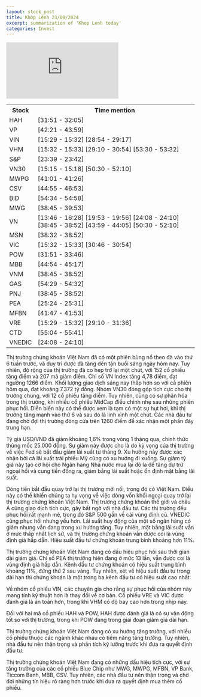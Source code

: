 ```yaml
---
layout: stock_post
title: Khớp Lệnh 23/08/2024
excerpt: summarization of 'Khop Lenh today'
categories: Invest
---
```


<iframe id="player" src="https://www.youtube.com/embed/watch?v=T1Ig-M6ZfBI?enablejsapi=1" frameborder="0" allow="accelerometer; autoplay; clipboard-write; encrypted-media; gyroscope; picture-in-picture; web-share" allowfullscreen></iframe>

<table><tr><th>Stock</th><th>Time mention</th></tr><tr><td scope='row'>HAH</td><td><a onclick='go_to(1911.94)'>[31:51 - 32:05] </a></td></tr><tr><td scope='row'>VP</td><td><a onclick='go_to(2541.0)'>[42:21 - 43:59] </a></td></tr><tr><td scope='row'>VIN</td><td><a onclick='go_to(929.32)'>[15:29 - 15:32] </a><a onclick='go_to(1734.72)'>[28:54 - 29:17] </a></td></tr><tr><td scope='row'>VHM</td><td><a onclick='go_to(932.22)'>[15:32 - 15:33] </a><a onclick='go_to(1750.38)'>[29:10 - 30:54] </a><a onclick='go_to(3210.12)'>[53:30 - 53:32] </a></td></tr><tr><td scope='row'>S&P</td><td><a onclick='go_to(1419.8)'>[23:39 - 23:42] </a></td></tr><tr><td scope='row'>VN30</td><td><a onclick='go_to(915.64)'>[15:15 - 15:18] </a><a onclick='go_to(3030.36)'>[50:30 - 52:10] </a></td></tr><tr><td scope='row'>MWPG</td><td><a onclick='go_to(2461.94)'>[41:01 - 41:26] </a></td></tr><tr><td scope='row'>CSV</td><td><a onclick='go_to(2695.5)'>[44:55 - 46:53] </a></td></tr><tr><td scope='row'>BID</td><td><a onclick='go_to(3274.04)'>[54:34 - 54:58] </a></td></tr><tr><td scope='row'>MWG</td><td><a onclick='go_to(2325.6)'>[38:45 - 39:53] </a></td></tr><tr><td scope='row'>VN</td><td><a onclick='go_to(826.1)'>[13:46 - 16:28] </a><a onclick='go_to(1193.78)'>[19:53 - 19:56] </a><a onclick='go_to(1448.62)'>[24:08 - 24:10] </a><a onclick='go_to(2325.6)'>[38:45 - 38:52] </a><a onclick='go_to(2639.4)'>[43:59 - 44:05] </a><a onclick='go_to(3030.36)'>[50:30 - 52:10] </a></td></tr><tr><td scope='row'>MSN</td><td><a onclick='go_to(2312.2)'>[38:32 - 38:52] </a></td></tr><tr><td scope='row'>VIC</td><td><a onclick='go_to(932.22)'>[15:32 - 15:33] </a><a onclick='go_to(1846.42)'>[30:46 - 30:54] </a></td></tr><tr><td scope='row'>POW</td><td><a onclick='go_to(1911.94)'>[31:51 - 33:46] </a></td></tr><tr><td scope='row'>MBB</td><td><a onclick='go_to(2694.3)'>[44:54 - 45:17] </a></td></tr><tr><td scope='row'>VNM</td><td><a onclick='go_to(2325.6)'>[38:45 - 38:52] </a></td></tr><tr><td scope='row'>GAS</td><td><a onclick='go_to(3269.82)'>[54:29 - 54:32] </a></td></tr><tr><td scope='row'>PNJ</td><td><a onclick='go_to(2325.6)'>[38:45 - 38:52] </a></td></tr><tr><td scope='row'>PEA</td><td><a onclick='go_to(1524.7)'>[25:24 - 25:31] </a></td></tr><tr><td scope='row'>MFBN</td><td><a onclick='go_to(2507.0)'>[41:47 - 41:53] </a></td></tr><tr><td scope='row'>VRE</td><td><a onclick='go_to(929.32)'>[15:29 - 15:32] </a><a onclick='go_to(1750.38)'>[29:10 - 31:36] </a></td></tr><tr><td scope='row'>CTD</td><td><a onclick='go_to(3304.96)'>[55:04 - 55:41] </a></td></tr><tr><td scope='row'>VNEDIC</td><td><a onclick='go_to(1448.62)'>[24:08 - 24:10] </a></td></tr></table>

Thị trường chứng khoán Việt Nam đã có một phiên bùng nổ theo đà vào thứ 6 tuần trước, và duy trì được đà tăng đến tận buổi sáng ngày hôm nay. Tuy nhiên, độ rộng của thị trường đã co hẹp trở lại một chút, với 152 cổ phiếu tăng điểm và 207 mã giảm điểm. Chỉ số VN Index tăng 4,78 điểm, đạt ngưỡng 1266 điểm. Khối lượng giao dịch sáng nay thấp hơn so với cả phiên hôm qua, đạt khoảng 7.372 tỷ đồng. Nhóm VN30 đóng góp tích cực cho thị trường chung, với 12 cổ phiếu tăng điểm. Tuy nhiên, cũng có sự phân hóa trong thị trường, khi nhiều cổ phiếu MidCap điều chỉnh nhẹ sau những phiên phục hồi. Diễn biến này có thể được xem là tạm có một sự hụt hơi, khi thị trường tăng mạnh vào thứ 6 và sau đó là linh xình một chút. Các nhà đầu tư đang chờ đợi thị trường đóng cửa trên 1260 điểm để xác nhận một phần đáy trung hạn.

Tỷ giá USD/VND đã giảm khoảng 1,6% trong vòng 1 tháng qua, chính thức thủng mốc 25.000 đồng. Sự giảm này được cho là do kỳ vọng của thị trường về việc Fed sẽ bắt đầu giảm lãi xuất từ tháng 9. Xu hướng này được xác nhận bởi cả lãi xuất trái phiếu Mỹ cũng có xu hướng đi xuống. Sự giảm tỷ giá này tạo cơ hội cho Ngân hàng Nhà nước mua lại đô la để tăng dự trữ ngoại hối và cung tiền đồng ra, giảm bằng lãi suất hoặc ổn định mặt bằng lãi suất.

Dòng tiền bắt đầu quay trở lại thị trường mới nổi, trong đó có Việt Nam. Điều này có thể khiến chúng ta hy vọng về việc dòng vốn khối ngoại quay trở lại thị trường chứng khoán Việt Nam. Thị trường chứng khoán thế giới và châu Á cũng giao dịch tích cực, gây bất ngờ với nhà đầu tư. Các thị trường đều phục hồi rất mạnh mẽ, trong đó S&P 500 gần về cái vùng đỉnh cũ. VNEDIC cũng phục hồi nhưng yếu hơn. Lãi suất huy động của một số ngân hàng có giảm nhưng vẫn đang trong xu hướng tăng. Tuy nhiên, mặt bằng lãi suất vẫn ở mức thấp nhất lịch sử, và thị trường chứng khoán vẫn được coi là vùng định giá hấp dẫn. Hiệu suất đầu tư chứng khoán trung bình khoảng hơn 11%.

Thị trường chứng khoán Việt Nam đang có dấu hiệu phục hồi sau thời gian dài giảm giá. Chỉ số PEA thị trường hiện đang ở mức 13 lần, vẫn được coi là vùng định giá hấp dẫn. Kênh đầu tư chứng khoán có hiệu suất trung bình khoảng 11%, đứng thứ 2 sau vàng. Tuy nhiên, xét về hiệu suất đầu tư trong dài hạn thì chứng khoán là một trong ba kênh đầu tư có hiệu suất cao nhất.

Về nhóm cổ phiếu VIN, các chuyên gia cho rằng sự phục hồi của nhóm này mang tính kỹ thuật hơn là thay đổi về cơ bản. Cổ phiếu VRE và VIC được đánh giá là an toàn hơn, trong khi VHM có độ bay cao hơn trong nhịp này.

Đối với hai mã cổ phiếu HAH và POW, HAH được đánh giá là có sự vận động tốt so với thị trường, trong khi POW đang trong giai đoạn giảm giá dài hạn.

Thị trường chứng khoán Việt Nam đang có xu hướng tăng trưởng, với nhiều cổ phiếu thuộc các ngành khác nhau có tiềm năng tăng trưởng. Tuy nhiên, nhà đầu tư nên thận trọng và phân tích kỹ lưỡng trước khi đưa ra quyết định đầu tư.

Thị trường chứng khoán Việt Nam đang có những dấu hiệu tích cực, với sự tăng trưởng của các cổ phiếu Blue Chip như MWG, MWPG, MFBN, VP Bank, Ticcom Banh, MBB, CSV. Tuy nhiên, các nhà đầu tư nên thận trọng và chờ đợi những tín hiệu rõ ràng hơn trước khi đưa ra quyết định mua thêm cổ phiếu.